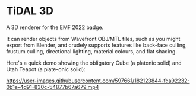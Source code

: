 # TiDAL 3D
A 3D renderer for the EMF 2022 badge.

It can render objects from Wavefront OBJ/MTL files, such as you might export from Blender, and crudely supports features like back-face culling, frustum culling, directional lighting, material colours, and flat shading.

Here's a quick demo showing the obligatory Cube (a platonic solid) and Utah Teapot (a plate-onic solid):

https://user-images.githubusercontent.com/597661/182123844-fca92232-0b1e-4d91-830c-54877b67a679.mp4

